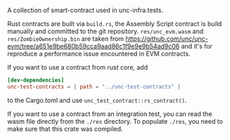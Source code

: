 A collection of smart-contract used in unc-infra.tests.

Rust contracts are built via `build.rs`, the Assembly Script contract
is build manually and committed to the git repository.
`res/unc_evm.wasm` and `res/ZombieOwnership.bin` are taken from
<https://github.com/unc/unc-evm/tree/a651e9be680b59cca9aad86c1f9e9e9b54ad9c06>
and it's for reproduce a performance issue encountered in EVM
contracts.

If you want to use a contract from rust core, add

```toml
[dev-dependencies]
unc-test-contracts = { path = "../unc-test-contracts" }
```

to the Cargo.toml and use `unc_test_contract::rs_contract()`.

If you want to use a contract from an integration test, you can read
the wasm file directly from the `./res` directory.  To populate
`./res`, you need to make sure that this crate was compiled.
